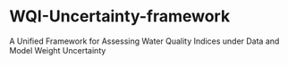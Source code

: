 # WQI-Uncertainty-framework
A Unified Framework for Assessing Water Quality Indices under Data and Model Weight Uncertainty

